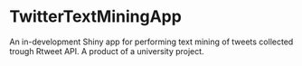 # TwitterTextMiningApp
An in-development Shiny app for performing text mining of tweets collected trough Rtweet API. A product of a university project.
